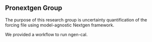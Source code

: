 ## Pronextgen Group
The purpose of this research group is uncertainty quantification of the forcing file using model-agnostic Nextgen framework.

We provided a workflow to run ngen-cal.

